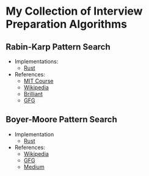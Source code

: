 # My Collection of Interview Preparation Algorithms

## Rabin-Karp Pattern Search
* Implementations:
    * [Rust](/rabin_karp/rust)
* References:
    * [MIT Course](https://www.youtube.com/watch?v=BRO7mVIFt08)
    * [Wikipedia](https://en.wikipedia.org/wiki/Rabin%E2%80%93Karp_algorithm)
    * [Brilliant](https://brilliant.org/wiki/rabin-karp-algorithm/)
    * [GFG](https://www.geeksforgeeks.org/rabin-karp-algorithm-for-pattern-searching/)

## Boyer-Moore Pattern Search
* Implementation
    * [Rust](/boyer_moore/rust)
* References:
    * [Wikipedia](https://en.wikipedia.org/wiki/Boyer%E2%80%93Moore_string-search_algorithm)
    * [GFG](https://www.geeksforgeeks.org/boyer-moore-algorithm-for-pattern-searching/)
    * [Medium](https://medium.com/@siddharth.21/the-boyer-moore-string-search-algorithm-674906cab162)